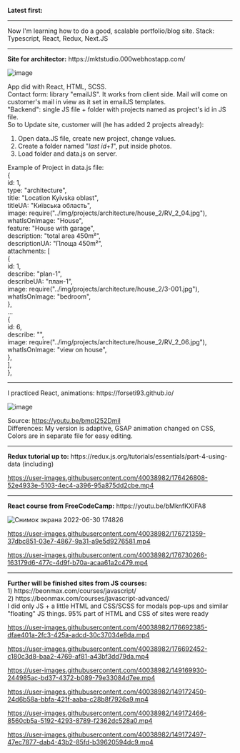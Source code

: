 <b>Latest first:</b>

<hr>
Now I'm learning how to do a good, scalable portfolio/blog site. Stack: Typescript, React, Redux, Next.JS
<hr>
<b>Site for architector:</b> https://mktstudio.000webhostapp.com/

![image](https://user-images.githubusercontent.com/40038982/183278482-c5db966a-3742-42e6-be71-3d7998187ce9.png)


App did with React, HTML, SCSS. <br/>
Contact form: library "emailJS". It works from client side. Mail will come on customer's mail in view as it set in emailJS templates.<br/>
"Backend": single JS file + folder with projects named as project's id in JS file. <br/>
   So to Update site, customer will (he has added 2 projects already):<br/>
  1) Open data.JS file, create new project, change values.<br/>
  2) Create a folder named "*last id+1*", put inside photos.<br/>
  3) Load folder and data.js on server.<br/>

Example of Project in data.js file: <br/>
{<br/>
    id: 1,<br/>
    type: "architecture",<br/>
    title: "Location Kyivska oblast",<br/>
    titleUA: "Київська область",<br/>
    image: require("../img/projects/architecture/house_2/RV_2_04.jpg"),<br/>
    whatIsOnImage: "House",<br/>
    feature: "House with garage",<br/>
    description: "total area 450m²",<br/>
    descriptionUA: "Площа 450m²",<br/>
    attachments: [<br/>
      {<br/>
        id: 1,<br/>
        describe: "plan-1",<br/>
        describeUA: "план-1",<br/>
        image: require("../img/projects/architecture/house_2/3-001.jpg"),<br/>
        whatIsOnImage: "bedroom",<br/>
      },<br/>
...<br/>
      {<br/>
        id: 6,<br/>
        describe: "",<br/>
        image: require("../img/projects/architecture/house_2/RV_2_06.jpg"),<br/>
        whatIsOnImage: "view on house",<br/>
      },<br/>
    ],<br/>
  },<br/>
<hr>
I practiced React, animations:
https://forseti93.github.io/ <br>

![image](https://user-images.githubusercontent.com/40038982/182370119-12241e44-50b1-4fca-a243-eb5c1d0e2367.png)

Source: https://youtu.be/bmpI252DmiI <br>
Differences: 
My version is adaptive, 
GSAP animation changed on CSS,
Colors are in separate file for easy editing.

<hr>
<b>Redux tutorial up to:</b> https://redux.js.org/tutorials/essentials/part-4-using-data (including)<br>

https://user-images.githubusercontent.com/40038982/176426808-52e4933e-5103-4ec4-a396-95a875dd2cbe.mp4

<hr>
<b>React course from FreeCodeCamp:</b> https://youtu.be/bMknfKXIFA8 <br>

![Снимок экрана 2022-06-30 174826](https://user-images.githubusercontent.com/40038982/176708363-5df4ebff-a76e-40bf-8ca9-c4967f213e1b.jpg)


https://user-images.githubusercontent.com/40038982/176721359-37dbc851-03e7-4867-9a31-a9e5d9276581.mp4


https://user-images.githubusercontent.com/40038982/176730266-163179d6-477c-4d9f-b70a-acaa61a2c479.mp4


<hr>
<b>Further will be finished sites from JS courses:</b> <br/>
1) https://beonmax.com/courses/javascript/ <br/>
2) https://beonmax.com/courses/javascript-advanced/ <br/>
I did only JS + a little HTML and CSS/SCSS for modals pop-ups and similar "floating" JS things. 95% part of HTML and CSS of sites were ready


https://user-images.githubusercontent.com/40038982/176692385-dfae401a-2fc3-425a-adcd-30c37034e8da.mp4


https://user-images.githubusercontent.com/40038982/176692452-c180c3d8-baa2-4769-af81-a43bf3dd79da.mp4



https://user-images.githubusercontent.com/40038982/149169930-244985ac-bd37-4372-b089-79e33084d7ee.mp4


https://user-images.githubusercontent.com/40038982/149172450-24d6b58a-bbfa-421f-aaba-c28b8f7926a9.mp4


https://user-images.githubusercontent.com/40038982/149172466-8560cb5a-5192-4293-8789-f2362dc528a0.mp4


https://user-images.githubusercontent.com/40038982/149172497-47ec7877-dab4-43b2-85fd-b39620594dc9.mp4

